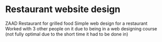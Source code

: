 # Restaurant website design
 ZAAD Restaurant for grilled food 
 Simple web design for a restaurant
 Worked with 3 other people on it due to being in a web designing course 
 (not fully optimal due to the short time it had to be done in) 
